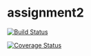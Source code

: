 # assignment2

[![Build Status](https://travis-ci.com/aletomm/assignment2.svg?branch=master)](https://travis-ci.com/aletomm/assignment2)

[![Coverage Status](https://coveralls.io/repos/github/aletomm/assignment2/badge.svg?branch=master)](https://coveralls.io/github/aletomm/assignment2?branch=master)

